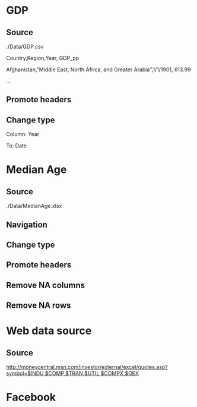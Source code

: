 # GDP

## Source

./Data/GDP.csv

Country,Region,Year, GDP_pp

Afghanistan,"Middle East, North Africa, and Greater Arabia",1/1/1901, 613.99

...

## Promote headers

## Change type

Column: Year

To: Date

# Median Age

## Source

./Data/MedianAge.xlsx

## Navigation

## Change type

## Promote headers

## Remove NA columns

## Remove NA rows

# Web data source

## Source

http://moneycentral.msn.com/investor/external/excel/quotes.asp?symbol=$INDU,$COMP,$TRAN,$UTIL,$COMPX,$OEX

# Facebook

